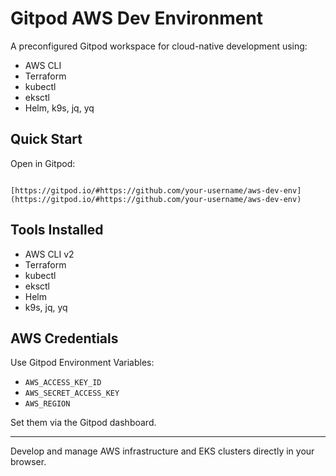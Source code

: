 # Gitpod AWS Dev Environment

A preconfigured Gitpod workspace for cloud-native development using:

- AWS CLI
- Terraform
- kubectl
- eksctl
- Helm, k9s, jq, yq

## Quick Start

Open in Gitpod:

```

[https://gitpod.io/#https://github.com/your-username/aws-dev-env](https://gitpod.io/#https://github.com/your-username/aws-dev-env)

```

## Tools Installed

- AWS CLI v2
- Terraform
- kubectl
- eksctl
- Helm
- k9s, jq, yq

## AWS Credentials

Use Gitpod Environment Variables:
- `AWS_ACCESS_KEY_ID`
- `AWS_SECRET_ACCESS_KEY`
- `AWS_REGION`

Set them via the Gitpod dashboard.

---

Develop and manage AWS infrastructure and EKS clusters directly in your browser.
